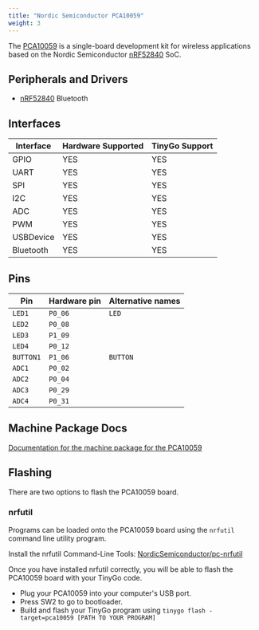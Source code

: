 ```yaml
---
title: "Nordic Semiconductor PCA10059"
weight: 3
---
```


The [PCA10059](https://www.nordicsemi.com/Software-and-tools/Development-Kits/nRF52840-Dongle) is a single-board development kit for wireless applications based on the Nordic Semiconductor [nRF52840](https://www.nordicsemi.com/eng/Products/nRF52840) SoC.

## Peripherals and Drivers

- [nRF52840](https://github.com/tinygo-org/bluetooth) Bluetooth

## Interfaces

| Interface | Hardware Supported | TinyGo Support |
| --------- | ------------- | ----- |
| GPIO      | YES | YES |
| UART      | YES | YES |
| SPI       | YES | YES |
| I2C       | YES | YES |
| ADC       | YES | YES |
| PWM       | YES | YES |
| USBDevice | YES | YES |
| Bluetooth | YES | YES |

## Pins

| Pin               | Hardware pin | Alternative names |
| ----------------- | ------------ | ----------------- |
| `LED1`            | `P0_06`      | `LED`             |
| `LED2`            | `P0_08`      |                   |
| `LED3`            | `P1_09`      |                   |
| `LED4`            | `P0_12`      |                   |
| `BUTTON1`         | `P1_06`      | `BUTTON`          |
| `ADC1`            | `P0_02`      |                   |
| `ADC2`            | `P0_04`      |                   |
| `ADC3`            | `P0_29`      |                   |
| `ADC4`            | `P0_31`      |                   |

## Machine Package Docs

[Documentation for the machine package for the PCA10059](../machine/pca10059)

## Flashing

There are two options to flash the PCA10059 board.

### nrfutil

Programs can be loaded onto the PCA10059 board using the `nrfutil` command line utility program.

Install the nrfutil Command-Line Tools: [NordicSemiconductor/pc-nrfutil](https://github.com/NordicSemiconductor/pc-nrfutil)

Once you have installed nrfutil correctly, you will be able to flash the PCA10059 board with your TinyGo code.

- Plug your PCA10059 into your computer's USB port.
- Press SW2 to go to bootloader.
- Build and flash your TinyGo program using `tinygo flash -target=pca10059 [PATH TO YOUR PROGRAM]`
